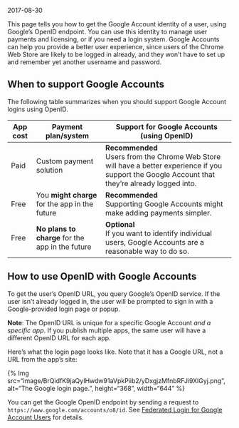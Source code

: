 2017-08-30

This page tells you how to get the Google Account identity of a user, using Google’s OpenID endpoint. You can use this identity to manage user payments and licensing, or if you need a login system. Google Accounts can help you provide a better user experience, since users of the Chrome Web Store are likely to be logged in already, and they won’t have to set up and remember yet another username and password.

When to support Google Accounts
-------------------------------

The following table summarizes when you should support Google Account logins using OpenID.

<table><thead><tr class="header"><th>App cost</th><th>Payment plan/system</th><th>Support for Google Accounts (using OpenID)</th></tr></thead><tbody><tr class="odd"><td>Paid</td><td>Custom payment solution</td><td><strong>Recommended</strong><br />
Users from the Chrome Web Store will have a better experience if you support the Google Account that they’re already logged into.</td></tr><tr class="even"><td>Free</td><td>You <strong>might charge</strong> for the app in the future</td><td><strong>Recommended</strong><br />
Supporting Google Accounts might make adding payments simpler.</td></tr><tr class="odd"><td>Free</td><td><strong>No plans to charge</strong> for the app in the future</td><td><strong>Optional</strong><br />
If you want to identify individual users, Google Accounts are a reasonable way to do so.</td></tr></tbody></table>

How to use OpenID with Google Accounts
--------------------------------------

To get the user’s OpenID URL, you query Google’s OpenID service. If the user isn’t already logged in, the user will be prompted to sign in with a Google-provided login page or popup.

**Note**: The OpenID URL is unique for a specific Google Account *and a specific app*. If you publish multiple apps, the same user will have a different OpenID URL for each app.

Here’s what the login page looks like. Note that it has a Google URL, not a URL from the app’s site:

{% Img src=“image/BrQidfK9jaQyIHwdw91aVpkPiib2/yDxgjzMfnbRFJi9XlGyj.png”, alt=“The Google login page.”, height=“368”, width=“644” %}

You can get the Google OpenID endpoint by sending a request to `https://www.google.com/accounts/o8/id`. See [Federated Login for Google Account Users](https://developers.google.com/accounts/docs/OpenID) for details.
